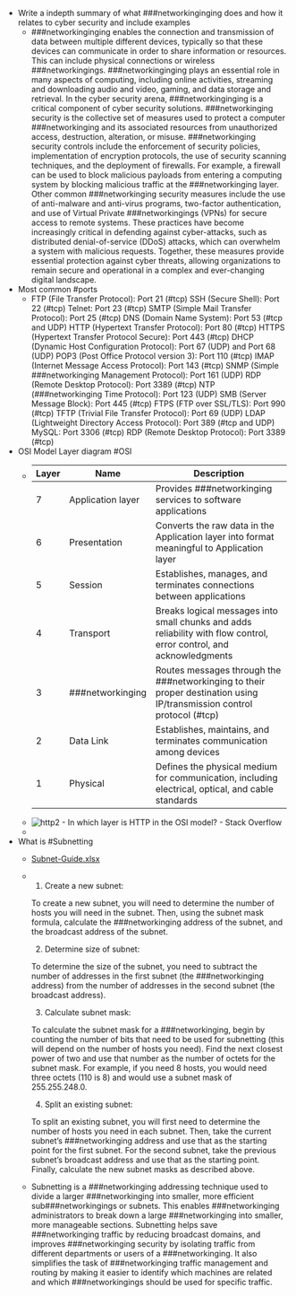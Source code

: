 - Write a indepth summary of what ###networkinginging does and how it relates to cyber security and include examples
	- ###networkinginging enables the connection and transmission of data between multiple different devices, typically so that these devices can communicate in order to share information or resources. This can include physical connections or wireless ###networkingings. ###networkinginging plays an essential role in many aspects of computing, including online activities, streaming and downloading audio and video, gaming, and data storage and retrieval. In the cyber security arena, ###networkinginging is a critical component of cyber security solutions. ###networkinging security is the collective set of measures used to protect a computer ###networkinging and its associated resources from unauthorized access, destruction, alteration, or misuse. ###networkinging security controls include the enforcement of security policies, implementation of encryption protocols, the use of security scanning techniques, and the deployment of firewalls. For example, a firewall can be used to block malicious payloads from entering a computing system by blocking malicious traffic at the ###networkinging layer. Other common ###networkinging security measures include the use of anti-malware and anti-virus programs, two-factor authentication, and use of Virtual Private ###networkingings (VPNs) for secure access to remote systems. These practices have become increasingly critical in defending against cyber-attacks, such as distributed denial-of-service (DDoS) attacks, which can overwhelm a system with malicious requests. Together, these measures provide essential protection against cyber threats, allowing organizations to remain secure and operational in a complex and ever-changing digital landscape.
- Most common #ports
	- FTP (File Transfer Protocol): Port 21 (#tcp)
	  SSH (Secure Shell): Port 22 (#tcp)
	  Telnet: Port 23 (#tcp)
	   SMTP (Simple Mail Transfer Protocol): Port 25 (#tcp)
	   DNS (Domain Name System): Port 53 (#tcp and UDP)
	   HTTP (Hypertext Transfer Protocol): Port 80 (#tcp)
	   HTTPS (Hypertext Transfer Protocol Secure): Port 443 (#tcp)
	   DHCP (Dynamic Host Configuration Protocol): Port 67 (UDP) and Port 68 (UDP)
	   POP3 (Post Office Protocol version 3): Port 110 (#tcp)
	   IMAP (Internet Message Access Protocol): Port 143 (#tcp)
	   SNMP (Simple ###networkinging Management Protocol): Port 161 (UDP)
	   RDP (Remote Desktop Protocol): Port 3389 (#tcp)
	   NTP (###networkinging Time Protocol): Port 123 (UDP)
	   SMB (Server Message Block): Port 445 (#tcp)
	   FTPS (FTP over SSL/TLS): Port 990 (#tcp)
	   TFTP (Trivial File Transfer Protocol): Port 69 (UDP)
	   LDAP (Lightweight Directory Access Protocol): Port 389 (#tcp and UDP)
	   MySQL: Port 3306 (#tcp)
	   RDP (Remote Desktop Protocol): Port 3389 (#tcp)
- OSI Model Layer diagram #OSI
	- Layer |  Name  | Description
	  -----|--------|-----------
	  7 | Application layer | Provides ###networkinging services to software applications
	  6 | Presentation | Converts the raw data in the Application layer into format meaningful to Application layer
	  5 | Session | Establishes, manages, and terminates connections between applications
	  4 | Transport | Breaks logical messages into small chunks and adds reliability with flow control, error control, and acknowledgments
	  3 | ###networkinging | Routes messages through the ###networkinging to their proper destination using IP/transmission control protocol (#tcp)
	  2 | Data Link | Establishes, maintains, and terminates communication among devices
	  1 | Physical | Defines the physical medium for communication, including electrical, optical, and cable standards
	- ![http2 - In which layer is HTTP in the OSI model? - Stack Overflow](https://external-content.duckduckgo.com/iu/?u=https%3A%2F%2Fi.stack.imgur.com%2FWG5r8.jpg&f=1&nofb=1&ipt=3843aff2e16342487f58ee6e09d74d8185668f4929774f137457292ff0c686ff&ipo=images)
	-
- What is #Subnetting
	- [Subnet-Guide.xlsx](../assets/Subnet-Guide_1688245129991_0.xlsx)
	- 1. Create a new subnet:
	  
	  To create a new subnet, you will need to determine the number of hosts you will need in the subnet. Then, using the subnet mask formula, calculate the ###networkinging address of the subnet, and the broadcast address of the subnet.
	  
	  2. Determine size of subnet:
	  
	  To determine the size of the subnet, you need to subtract the number of addresses in the first subnet (the ###networkinging address) from the number of addresses in the second subnet (the broadcast address).
	  
	  3. Calculate subnet mask:
	  
	  To calculate the subnet mask for a ###networkinging, begin by counting the number of bits that need to be used for subnetting (this will depend on the number of hosts you need). Find the next closest power of two and use that number as the number of octets for the subnet mask. For example, if you need 8 hosts, you would need three octets (110 is 8) and would use a subnet mask of 255.255.248.0.
	  
	  4. Split an existing subnet:
	  
	  To split an existing subnet, you will first need to determine the number of hosts you need in each subnet. Then, take the current subnet’s ###networkinging address and use that as the starting point for the first subnet. For the second subnet, take the previous subnet’s broadcast address and use that as the starting point. Finally, calculate the new subnet masks as described above.
	- Subnetting is a ###networkinging addressing technique used to divide a larger ###networkinging into smaller, more efficient sub###networkingings or subnets. This enables ###networkinging administrators to break down a large ###networkinging into smaller, more manageable sections. Subnetting helps save ###networkinging traffic by reducing broadcast domains, and improves ###networkinging security by isolating traffic from different departments or users of a ###networkinging. It also simplifies the task of ###networkinging traffic management and routing by making it easier to identify which machines are related and which ###networkingings should be used for specific traffic.